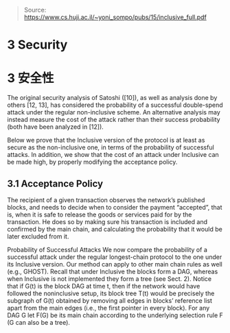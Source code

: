 > Source: https://www.cs.huji.ac.il/~yoni_sompo/pubs/15/inclusive_full.pdf

# 3 Security
# 3 安全性

The original security analysis of Satoshi ([10]), as well as analysis done by others [12, 13], has considered the probability of a successful double-spend attack
under the regular non-inclusive scheme. An alternative analysis may instead measure the cost of the attack rather than their success probability (both have
been analyzed in [12]).

Below we prove that the Inclusive version of the protocol is at least as secure as the non-inclusive one, in terms of the probability of successful attacks. In
addition, we show that the cost of an attack under Inclusive can be made high, by properly modifying the acceptance policy.

## 3.1 Acceptance Policy
The recipient of a given transaction observes the network’s published blocks, and needs to decide when to consider the payment “accepted”, that is, when it
is safe to release the goods or services paid for by the transaction. He does so by making sure his transaction is included and confirmed by the main chain, and
calculating the probability that it would be later excluded from it.

Probability of Successful Attacks We now compare the probability of a successful attack under the regular longest-chain protocol to the one under its
Inclusive version. Our method can apply to other main chain rules as well (e.g., GHOST). Recall that under Inclusive the blocks form a DAG, whereas when
Inclusive is not implemented they form a tree (see Sect. 2). Notice that if G(t) is the block DAG at time t, then if the network would have followed the noninclusive setup, its block tree T(t) would be precisely the subgraph of G(t)
obtained by removing all edges in blocks’ reference list apart from the main edges (i.e., the first pointer in every block). For any DAG G let F(G) be its
main chain according to the underlying selection rule F (G can also be a tree).
